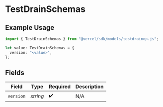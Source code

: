 # TestDrainSchemas

## Example Usage

```typescript
import { TestDrainSchemas } from "@vercel/sdk/models/testdrainop.js";

let value: TestDrainSchemas = {
  version: "<value>",
};
```

## Fields

| Field              | Type               | Required           | Description        |
| ------------------ | ------------------ | ------------------ | ------------------ |
| `version`          | *string*           | :heavy_check_mark: | N/A                |